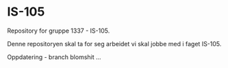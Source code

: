 # IS-105
Repository for gruppe 1337 - IS-105.

Denne repositoryen skal ta for seg arbeidet vi skal jobbe med i faget IS-105. 

Oppdatering - branch blomshit ...
